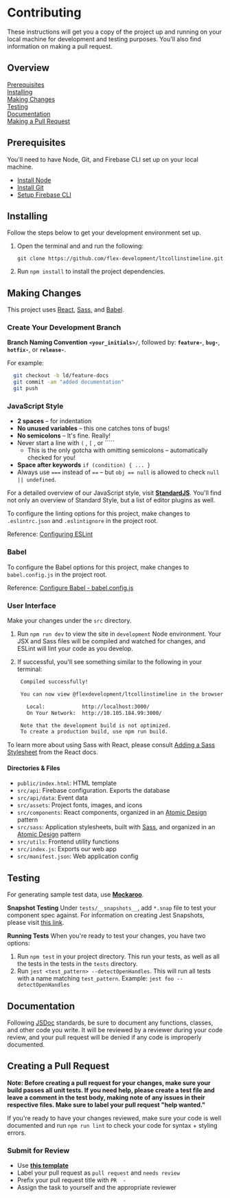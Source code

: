 # Contributing

These instructions will get you a copy of the project up and running on your
local machine for development and testing purposes. You'll also find information
on making a pull request.

## Overview

[Prerequisites](#prerequisites)  
[Installing](#installing)  
[Making Changes](#making-changes)  
[Testing](#testing)  
[Documentation](#documentation)  
[Making a Pull Request](#making-a-pull-request)  

## Prerequisites

You'll need to have Node, Git, and Firebase CLI set up on your local machine.

- [Install Node](https://nodejs.org/en/download/)
- [Install Git](https://git-scm.com/downloads)
- [Setup Firebase CLI](https://firebase.google.com/docs/cli)

## Installing

Follow the steps below to get your development environment set up.

1. Open the terminal and and run the following:

    `git clone https://github.com/flex-development/ltcollinstimeline.git`

2. Run `npm install` to install the project dependencies.

## Making Changes

This project uses [React][2], [Sass][3], and [Babel][4].

### Create Your Development Branch

**Branch Naming Convention**
**`<your_initials>/`**, followed by: **`feature-`**, **`bug-`**, **`hotfix-`**, or **`release-`**.

For example:

```bash
  git checkout -b ld/feature-docs
  git commit -am "added documentation"
  git push
```

### JavaScript Style

- **2 spaces** – for indentation
- **No unused variables** – this one catches tons of bugs!
- **No semicolons** – It's fine. Really!
- Never start a line with `(` , `[` , or `````
  - This is the only gotcha with omitting semicolons – automatically checked for you!
- **Space after keywords** `if (condition) { ... }`
- Always use `===` instead of `==` – but `obj == null` is allowed to check `null || undefined`.

For a detailed overview of our JavaScript style, visit [**StandardJS**][5].
You'll find not only an overview of Standard Style, but a list of editor plugins
as well.

To configure the linting options for this project, make changes to
`.eslintrc.json` and `.eslintignore` in the project root.

Reference: [Configuring ESLint](https://eslint.org/docs/user-guide/configuring)

### Babel

To configure the Babel options for this project, make changes to
`babel.config.js` in the project root.

Reference: [Configure Babel - babel.config.js](https://babeljs.io/docs/en/configuration#babelconfigjs)

### User Interface

Make your changes under the `src` directory.

1. Run `npm run dev` to view the site in `development` Node environment. Your
   JSX and Sass files will be compiled and watched for changes, and ESLint will
   lint your code as you develop.
2. If successful, you'll see something similar to the following in your terminal:

   ```bash
    Compiled successfully!

    You can now view @flexdevelopment/ltcollinstimeline in the browser.

      Local:            http://localhost:3000/
      On Your Network:  http://10.105.184.99:3000/

    Note that the development build is not optimized.
    To create a production build, use npm run build.
   ```

To learn more about using Sass with React, please consult [Adding a Sass Stylesheet](https://create-react-app.dev/docs/adding-a-sass-stylesheet) from the React docs.

#### Directories & Files

- `public/index.html`: HTML template
- `src/api`: Firebase configuration. Exports the database
- `src/api/data`: Event data
- `src/assets`: Project fonts, images, and icons
- `src/components`: React components, organized in an [Atomic Design][6] pattern
- `src/sass`: Application stylesheets, built with [Sass][3], and organized in an [Atomic Design][6] pattern
- `src/utils`: Frontend utility functions
- `src/index.js`: Exports our web app
- `src/manifest.json`: Web application config

## Testing

For generating sample test data, use [**Mockaroo**][7].

**Snapshot Testing**
Under `tests/__snapshots__`, add `*.snap` file to test your component spec
against. For information on creating Jest Snapshots, please visit [this link][8].

**Running Tests**
When you're ready to test your changes, you have two options:

1. Run `npm test` in your project directory. This run your tests, as well as all
   the tests in the tests in the `tests` directory.
2. Run `jest <test_pattern> --detectOpenHandles`. This will run all tests with a
   name matching `test_pattern`. Example: `jest foo --detectOpenHandles`

## Documentation

Following [JSDoc][9] standards, be sure to document any
functions, classes, and other code you write. It will be reviewed by a reviewer
during your code review, and your pull request will be denied if any code is
improperly documented.

## Creating a Pull Request

**Note: Before creating a pull request for your changes, make sure your build
passes all unit tests. If you need help, please create a test file and leave a
comment in the test body, making note of any issues in their respective files.
Make sure to label your pull request "help wanted."**

If you're ready to have your changes reviewed, make sure your code is well
documented and run `npm run lint` to check your code for syntax + styling errors.

### Submit for Review

- Use [**this template**][10]
- Label your pull request as `pull request` and `needs review`
- Prefix your pull request title with `PR  -`
- Assign the task to yourself and the appropriate reviewer

[1]: https://firebase.google.com/
[2]: https://reactjs.org/
[3]: https://sass-lang.com/
[4]: https://babeljs.io/docs/en/#jsx-and-react
[5]: https://standardjs.com
[6]: http://atomicdesign.bradfrost.com/chapter-2/
[7]: https://mockaroo.com/
[8]: https://jestjs.io/docs/en/snapshot-testing
[9]: https://jsdoc.app/
[10]: ./pull_request_template.md
